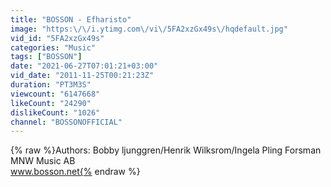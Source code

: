 ```yaml
---
title: "BOSSON - Efharisto"
image: "https:\/\/i.ytimg.com\/vi\/5FA2xzGx49s\/hqdefault.jpg"
vid_id: "5FA2xzGx49s"
categories: "Music"
tags: ["BOSSON"]
date: "2021-06-27T07:01:21+03:00"
vid_date: "2011-11-25T00:21:23Z"
duration: "PT3M3S"
viewcount: "6147668"
likeCount: "24290"
dislikeCount: "1026"
channel: "BOSSONOFFICIAL"
---
```

{% raw %}Authors: Bobby ljunggren/Henrik Wilksrom/Ingela Pling Forsman<br />MNW Music AB<br />www.bosson.net{% endraw %}
